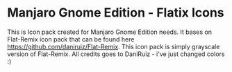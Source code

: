 # Manjaro Gnome Edition - Flatix Icons
This is Icon pack created for Manjaro Gnome Edition needs.
It bases on Flat-Remix icon pack that can be found here https://github.com/daniruiz/Flat-Remix.
This icon pack is simply grayscale version of Flat-Remix.
All credits goes to DaniRuiz - i've just changed colors :)
